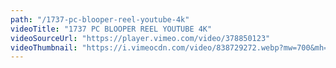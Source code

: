 ```yaml
---
path: "/1737-pc-blooper-reel-youtube-4k"
videoTitle: "1737 PC BLOOPER REEL YOUTUBE 4K"
videoSourceUrl: "https://player.vimeo.com/video/378850123"
videoThumbnail: "https://i.vimeocdn.com/video/838729272.webp?mw=700&mh=393"
---
```

